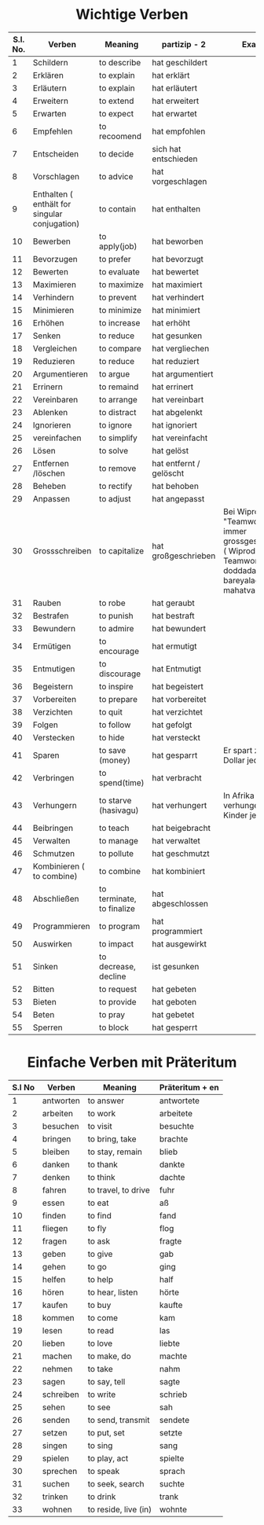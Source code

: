 <h1 align="center"> Wichtige Verben </h1>

|S.I. No.|Verben|Meaning|partizip - 2 |Example|
|-----|---------|-----|-------------|------|
|	1	|	 Schildern	|	to describe	|	hat geschildert	|		|
|	2	|	 Erklären	|	to explain	|	hat erklärt	|		|
|	3	|	 Erläutern	|	to explain	|	hat erläutert	|		|
|	4	|	 Erweitern	|	to extend	|	hat erweitert	|		|
|	5	|	 Erwarten	|	to expect	|	hat erwartet	|		|
|	6	|	 Empfehlen	|	to recoomend	|	hat empfohlen	|		|
|	7	|	 Entscheiden	|	to decide	|	sich hat entschieden	|		|
|	8	|	 Vorschlagen	|	to advice	|	hat vorgeschlagen	|		|
|	9	|	 Enthalten ( enthält for singular conjugation)	|	to contain	|	hat enthalten	|		|
|	10	|	 Bewerben	|	to apply(job)	|	hat beworben	|		|
|	11	|	 Bevorzugen	|	to prefer	|	hat bevorzugt	|		|
|	12	|	 Bewerten	|	to evaluate	|	hat bewertet	|		|
|	13	|	 Maximieren	|	to maximize	|	hat maximiert	|		|
|	14	|	 Verhindern	|	to prevent	|	hat verhindert	|		|
|	15	|	 Minimieren	|	to minimize	|	hat minimiert	|		|
|	16	|	 Erhöhen	|	to increase	|	hat erhöht	|		|
|	17	|	 Senken	|	to reduce	|	hat gesunken	|		|
|	18	|	 Vergleichen	|	to compare	|	hat vergliechen	|		|
|	19	|	 Reduzieren	|	to reduce	|	hat reduziert	|		|
|	20	|	 Argumentieren	|	to argue	|	hat argumentiert	|		|
|	21	|	 Errinern	|	to remaind	|	hat errinert	|		|
|	22	|	 Vereinbaren	|	to arrange	|	hat vereinbart	|		|
|	23	|	 Ablenken	|	to distract	|	hat abgelenkt	|		|
|	24	|	 Ignorieren	|	to ignore	|	hat ignoriert	|		|
|	25	|	vereinfachen	|	to simplify	|	hat vereinfacht	|		|
|	26	|	 Lösen	|	to solve	|	hat gelöst	|		|
|	27	|	 Entfernen /löschen	|	to remove	|	hat entfernt / gelöscht	|		|
|	28	|	 Beheben	|	to rectify	|	hat behoben	|		|
|	29	|	 Anpassen	|	to adjust	|	hat angepasst	|		|
|	30	|	 Grossschreiben	|	to capitalize	|	hat großgeschrieben	|	 Bei Wipro wurde "Teamwork" immer grossgeschrieben ( Wiprodalli Teamwork doddadaagi bareyalaguttade=> mahatvaddagide*)	|
|	31	|	 Rauben	|	to robe	|	hat geraubt	|		|
|	32	|	Bestrafen	|	to punish	|	hat bestraft	|		|
|	33	|	Bewundern	|	to admire	|	hat bewundert	|		|
|	34	|	Ermütigen	|	to encourage	|	hat ermutigt	|		|
|	35	|	Entmutigen	|	to discourage	|	hat Entmutigt	|		|
|	36	|	Begeistern	|	to inspire	|	hat begeistert	|		|
|	37	|	 Vorbereiten	|	to prepare	|	hat vorbereitet	|		|
|	38	|	 Verzichten	|	to quit	|	hat verzichtet	|		|
|	39	|	 Folgen 	|	to follow	|	hat gefolgt	|		|
|	40	|	 Verstecken	|	to hide	|	hat versteckt	|		|
|	41	|	 Sparen	|	to save (money)	|	hat gesparrt	|	Er spart zehn Dollar jede Woche	|
|	42	|	 Verbringen	|	to spend(time)	|	hat verbracht	|		|
|	43	|	 Verhungern 	|	to starve (hasivagu)	|	hat verhungert	|	 In Afrika verhungern viele Kinder jeden Tag	|
|	44	|	 Beibringen	|	to teach	|	hat beigebracht	|		|
|	45	|	 Verwalten	|	to manage	|	hat verwaltet	|		|
|	46	|	 Schmutzen	|	to pollute	|	hat geschmutzt	|		|
|	47	|	 Kombinieren ( to combine)	|	to combine	|	hat kombiniert	|		|
|	48	|	 Abschließen	|	to terminate, to finalize	|	hat abgeschlossen	|		|
|	49	|	 Programmieren	|	to program	|	hat programmiert	|		|
|	50	|	Auswirken	|	to impact	|	hat ausgewirkt	|		|
|	51	|	Sinken	|	to decrease, decline	|	ist gesunken	|		|
|	52	|	Bitten	|	to request	|	hat gebeten	|		|
|	53	|	Bieten	|	to provide	|	hat geboten	|		|
|	54	|	Beten	|	to pray	|	hat gebetet	|		|
|	55	|	Sperren	|	to block	|	hat gesperrt	|		|


<h1 align="center"> Einfache Verben mit Präteritum </h1>

|	S.I No	|	Verben	|	Meaning	|	Präteritum + en	|
|---------|---------|--------|----------|
|	1	|	antworten	|	to answer	|	antwortete	|
|	2	|	arbeiten	|	to work	|	arbeitete	|
|	3	|	besuchen	|	to visit	|	besuchte	|
|	4	|	bringen	|	to bring, take	|	brachte	|
|	5	|	bleiben	|	to stay, remain	|	blieb	|
|	6	|	danken	|	to thank	|	dankte	|
|	7	|	denken	|	to think	|	dachte	|
|	8	|	fahren	|	to travel, to drive	|	fuhr	|
|	9	|	essen	|	to eat	|	aß	|
|	10	|	finden	|	to find	|	fand	|
|	11	|	fliegen	|	to fly	|	flog	|
|	12	|	fragen	|	to ask	|	fragte	|
|	13	|	geben	|	to give	|	gab	|
|	14	|	gehen	|	to go	|	ging	|
|	15	|	helfen	|	to help	|	half	|
|	16	|	hören	|	to hear, listen	|	hörte	|
|	17	|	kaufen	|	to buy	|	kaufte	|
|	18	|	kommen	|	to come	|	kam	|
|	19	|	lesen	|	to read	|	las	|
|	20	|	lieben	|	to love	|	liebte	|
|	21	|	machen	|	to make, do	|	machte	|
|	22	|	nehmen	|	to take	|	nahm	|
|	23	|	sagen	|	to say, tell	|	sagte	|
|	24	|	schreiben	|	to write	|	schrieb	|
|	25	|	sehen	|	to see	|	sah	|
|	26	|	senden	|	to send, transmit	|	sendete	|
|	27	|	setzen	|	to put, set	|	setzte	|
|	28	|	singen	|	to sing	|	sang	|
|	29	|	spielen	|	to play, act	|	spielte	|
|	30	|	sprechen	|	to speak	|	sprach	|
|	31	|	suchen	|	to seek, search	|	suchte	|
|	32	|	trinken	|	to drink	|	trank	|
|	33	|	wohnen	|	to reside, live (in)	|	wohnte	|

